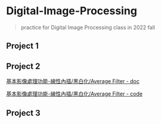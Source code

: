 # Digital-Image-Processing

> practice for Digital Image Processing class in 2022 fall

## Project 1

## Project 2

[基本影像處理功能-線性內插/黑白化/Average Filter - doc](https://github.com/w0110/Digital-Image-Processing/blob/master/Project2/Project2.md)

[基本影像處理功能-線性內插/黑白化/Average Filter - code](https://github.com/w0110/Digital-Image-Processing/blob/master/Project2/Project2/Source.cpp)

## Project 3
